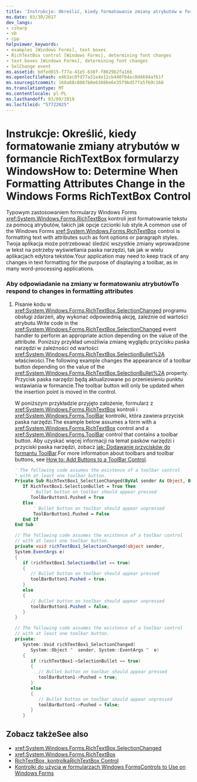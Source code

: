 ```yaml
---
title: 'Instrukcje: Określić, kiedy formatowanie zmiany atrybutów w formancie RichTextBox formularzy Windows'
ms.date: 03/30/2017
dev_langs:
- csharp
- vb
- cpp
helpviewer_keywords:
- examples [Windows Forms], text boxes
- RichTextBox control [Windows Forms], determining font changes
- text boxes [Windows Forms], determining font changes
- SelChange event
ms.assetid: bdfed015-f77a-41e5-b38f-f8629b2fa166
ms.openlocfilehash: e463ac0fd77a31e4e11cb440f64ec0d4694af61f
ms.sourcegitcommit: 160a88c8087b0e63606e6e35f9bd57fa5f69c168
ms.translationtype: MT
ms.contentlocale: pl-PL
ms.lasthandoff: 03/09/2019
ms.locfileid: "57722025"
---
```

# <a name="how-to-determine-when-formatting-attributes-change-in-the-windows-forms-richtextbox-control"></a><span data-ttu-id="6a106-102">Instrukcje: Określić, kiedy formatowanie zmiany atrybutów w formancie RichTextBox formularzy Windows</span><span class="sxs-lookup"><span data-stu-id="6a106-102">How to: Determine When Formatting Attributes Change in the Windows Forms RichTextBox Control</span></span>
<span data-ttu-id="6a106-103">Typowym zastosowaniem formularzy Windows Forms <xref:System.Windows.Forms.RichTextBox> kontroli jest formatowanie tekstu za pomocą atrybutów, takich jak opcje czcionki lub style.</span><span class="sxs-lookup"><span data-stu-id="6a106-103">A common use of the Windows Forms <xref:System.Windows.Forms.RichTextBox> control is formatting text with attributes such as font options or paragraph styles.</span></span> <span data-ttu-id="6a106-104">Twoja aplikacja może potrzebować śledzić wszystkie zmiany wprowadzone w tekst na potrzeby wyświetlania paska narzędzi, tak jak w wielu aplikacjach edytora tekstów.</span><span class="sxs-lookup"><span data-stu-id="6a106-104">Your application may need to keep track of any changes in text formatting for the purpose of displaying a toolbar, as in many word-processing applications.</span></span>  
  
### <a name="to-respond-to-changes-in-formatting-attributes"></a><span data-ttu-id="6a106-105">Aby odpowiadanie na zmiany w formatowaniu atrybutów</span><span class="sxs-lookup"><span data-stu-id="6a106-105">To respond to changes in formatting attributes</span></span>  
  
1.  <span data-ttu-id="6a106-106">Pisanie kodu w <xref:System.Windows.Forms.RichTextBox.SelectionChanged> programu obsługi zdarzeń, aby wykonać odpowiednią akcję, zależnie od wartości atrybutu.</span><span class="sxs-lookup"><span data-stu-id="6a106-106">Write code in the <xref:System.Windows.Forms.RichTextBox.SelectionChanged> event handler to perform an appropriate action depending on the value of the attribute.</span></span> <span data-ttu-id="6a106-107">Poniższy przykład umożliwia zmianę wyglądu przycisku paska narzędzi w zależności od wartości <xref:System.Windows.Forms.RichTextBox.SelectionBullet%2A> właściwości.</span><span class="sxs-lookup"><span data-stu-id="6a106-107">The following example changes the appearance of a toolbar button depending on the value of the <xref:System.Windows.Forms.RichTextBox.SelectionBullet%2A> property.</span></span> <span data-ttu-id="6a106-108">Przycisk paska narzędzi będą aktualizowane po przeniesieniu punktu wstawiania w formancie.</span><span class="sxs-lookup"><span data-stu-id="6a106-108">The toolbar button will only be updated when the insertion point is moved in the control.</span></span>  
  
     <span data-ttu-id="6a106-109">W poniższym przykładzie przyjęto założenie, formularz z <xref:System.Windows.Forms.RichTextBox> kontroli i <xref:System.Windows.Forms.ToolBar> kontrolki, która zawiera przycisk paska narzędzi.</span><span class="sxs-lookup"><span data-stu-id="6a106-109">The example below assumes a form with a <xref:System.Windows.Forms.RichTextBox> control and a <xref:System.Windows.Forms.ToolBar> control that contains a toolbar button.</span></span> <span data-ttu-id="6a106-110">Aby uzyskać więcej informacji na temat pasków narzędzi i przyciski paska narzędzi, zobacz [jak: Dodawanie przycisków do formantu ToolBar](how-to-add-buttons-to-a-toolbar-control.md).</span><span class="sxs-lookup"><span data-stu-id="6a106-110">For more information about toolbars and toolbar buttons, see [How to: Add Buttons to a ToolBar Control](how-to-add-buttons-to-a-toolbar-control.md).</span></span>  
  
    ```vb  
    ' The following code assumes the existence of a toolbar control  
    ' with at least one toolbar button.  
    Private Sub RichTextBox1_SelectionChanged(ByVal sender As Object, ByVal e As System.EventArgs) Handles RichTextBox1.SelectionChanged  
       If RichTextBox1.SelectionBullet = True Then  
          ' Bullet button on toolbar should appear pressed  
          ToolBarButton1.Pushed = True  
       Else  
           ' Bullet button on toolbar should appear unpressed  
           ToolBarButton1.Pushed = False  
       End If  
    End Sub  
    ```  
  
    ```csharp  
    // The following code assumes the existence of a toolbar control  
    // with at least one toolbar button.  
    private void richTextBox1_SelectionChanged(object sender,  
    System.EventArgs e)  
    {  
       if (richTextBox1.SelectionBullet == true)   
       {  
          // Bullet button on toolbar should appear pressed  
          toolBarButton1.Pushed = true;  
       }  
       else   
       {  
          // Bullet button on toolbar should appear unpressed  
          toolBarButton1.Pushed = false;  
       }  
    }  
    ```  
  
    ```cpp  
    // The following code assumes the existence of a toolbar control  
    // with at least one toolbar button.  
    private:  
       System::Void richTextBox1_SelectionChanged(  
          System::Object ^  sender, System::EventArgs ^  e)  
       {  
          if (richTextBox1->SelectionBullet == true)  
          {  
             // Bullet button on toolbar should appear pressed  
             toolBarButton1->Pushed = true;  
          }  
          else  
          {  
             // Bullet button on toolbar should appear unpressed  
             toolBarButton1->Pushed = false;  
          }  
       }  
    ```  
  
## <a name="see-also"></a><span data-ttu-id="6a106-111">Zobacz także</span><span class="sxs-lookup"><span data-stu-id="6a106-111">See also</span></span>
- <xref:System.Windows.Forms.RichTextBox.SelectionChanged>
- <xref:System.Windows.Forms.RichTextBox>
- [<span data-ttu-id="6a106-112">RichTextBox, kontrolka</span><span class="sxs-lookup"><span data-stu-id="6a106-112">RichTextBox Control</span></span>](richtextbox-control-windows-forms.md)
- [<span data-ttu-id="6a106-113">Kontrolki do użycia w formularzach Windows Forms</span><span class="sxs-lookup"><span data-stu-id="6a106-113">Controls to Use on Windows Forms</span></span>](controls-to-use-on-windows-forms.md)
